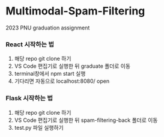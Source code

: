 # Multimodal-Spam-Filtering
2023 PNU graduation assignment

### React 시작하는 법
1. 해당 repo git clone 하기
2. VS Code 편집기로 실행한 뒤 graduate 폴더로 이동
3. terminal창에서 npm start 실행
4. 기다리면 자동으로 localhost:8080/ open

### Flask 시작하는 법
1. 해당 repo git clone 하기
2. VS Code 편집기로 실행한 뒤 spam-filtering-back 폴더로 이동
3. test.py 파일 실행하기
